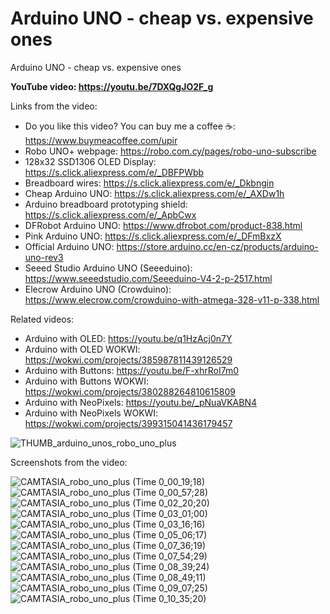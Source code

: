 # Arduino UNO - cheap vs. expensive ones
Arduino UNO - cheap vs. expensive ones

**YouTube video: https://youtu.be/7DXQgJO2F_g**

Links from the video:
- Do you like this video? You can buy me a coffee ☕: https://www.buymeacoffee.com/upir
- Robo UNO+ webpage: https://robo.com.cy/pages/robo-uno-subscribe
- 128x32 SSD1306 OLED Display: https://s.click.aliexpress.com/e/_DBFPWbb
- Breadboard wires: https://s.click.aliexpress.com/e/_Dkbngin
- Cheap Arduino UNO: https://s.click.aliexpress.com/e/_AXDw1h
- Arduino breadboard prototyping shield: https://s.click.aliexpress.com/e/_ApbCwx
- DFRobot Arduino UNO: https://www.dfrobot.com/product-838.html
- Pink Arduino UNO: https://s.click.aliexpress.com/e/_DFmBxzX
- Official Arduino UNO: https://store.arduino.cc/en-cz/products/arduino-uno-rev3
- Seeed Studio Arduino UNO (Seeeduino): https://www.seeedstudio.com/Seeeduino-V4-2-p-2517.html
- Elecrow Arduino UNO (Crowduino): https://www.elecrow.com/crowduino-with-atmega-328-v11-p-338.html


Related videos:
- Arduino with OLED: https://youtu.be/q1HzAcj0n7Y
- Arduino with OLED WOKWI: https://wokwi.com/projects/385987811439126529
- Arduino with Buttons: https://youtu.be/F-xhrRoI7m0
- Arduino with Buttons WOKWI: https://wokwi.com/projects/380288264810615809
- Arduino with NeoPixels: https://youtu.be/_pNuaVKABN4
- Arduino with NeoPixels WOKWI: https://wokwi.com/projects/399315041436179457

![THUMB_arduino_unos_robo_uno_plus](https://github.com/user-attachments/assets/59678137-f443-448f-b741-357fe2af10cc)



Screenshots from the video:

![CAMTASIA_robo_uno_plus (Time 0_00_19;18)](https://github.com/user-attachments/assets/73a28247-7d8d-4758-84cf-39e09c66632b)
![CAMTASIA_robo_uno_plus (Time 0_00_57;28)](https://github.com/user-attachments/assets/5ccf71d5-4780-45a0-996b-9162a73412e2)
![CAMTASIA_robo_uno_plus (Time 0_02_20;20)](https://github.com/user-attachments/assets/b3eb5039-ce2c-40ef-8f5c-c19af2ea910c)
![CAMTASIA_robo_uno_plus (Time 0_03_01;00)](https://github.com/user-attachments/assets/7ac32b44-328c-4a93-82c2-6ac3a0290382)
![CAMTASIA_robo_uno_plus (Time 0_03_16;16)](https://github.com/user-attachments/assets/cb23c63d-53c5-4158-bc8a-392448fe7395)
![CAMTASIA_robo_uno_plus (Time 0_05_06;17)](https://github.com/user-attachments/assets/37e6f87a-b50c-447a-aba9-d2bdea2c3f9a)
![CAMTASIA_robo_uno_plus (Time 0_07_36;19)](https://github.com/user-attachments/assets/52f4d2f4-07a9-41f8-9013-f888c1ea1b92)
![CAMTASIA_robo_uno_plus (Time 0_07_54;29)](https://github.com/user-attachments/assets/7e236c7c-90d5-42e5-9dad-b99567b97461)
![CAMTASIA_robo_uno_plus (Time 0_08_39;24)](https://github.com/user-attachments/assets/94a86998-ac77-40c6-93bc-124ccb7a397e)
![CAMTASIA_robo_uno_plus (Time 0_08_49;11)](https://github.com/user-attachments/assets/b894abac-fb23-4acb-b70f-6e8c31767c8b)
![CAMTASIA_robo_uno_plus (Time 0_09_07;25)](https://github.com/user-attachments/assets/f7b6df0c-3b7c-4cc7-903d-e7b4447f4eb1)
![CAMTASIA_robo_uno_plus (Time 0_10_35;20)](https://github.com/user-attachments/assets/7d246266-4416-4008-9af1-016ecdf6fe77)
